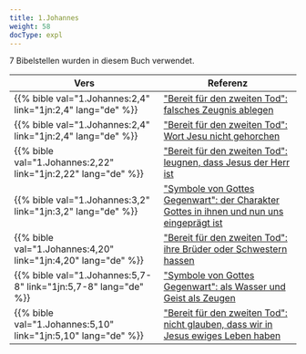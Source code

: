 ```yaml
---
title: 1.Johannes
weight: 58
docType: expl
---
```


7 Bibelstellen wurden in diesem Buch verwendet.

| Vers | Referenz |
|-------|-----------|
| {{% bible val="1.Johannes:2,4" link="1jn:2,4" lang="de" %}} | ["Bereit für den zweiten Tod": falsches Zeugnis ablegen](../exampleSite/content/expl/../expl/content/paradise/the-new-jerusalem#e855) |
| {{% bible val="1.Johannes:2,4" link="1jn:2,4" lang="de" %}} | ["Bereit für den zweiten Tod": Wort Jesu nicht gehorchen](../exampleSite/content/expl/../expl/content/paradise/the-new-jerusalem#e855) |
| {{% bible val="1.Johannes:2,22" link="1jn:2,22" lang="de" %}} | ["Bereit für den zweiten Tod": leugnen, dass Jesus der Herr ist](../exampleSite/content/expl/../expl/content/paradise/the-new-jerusalem#e855) |
| {{% bible val="1.Johannes:3,2" link="1jn:3,2" lang="de" %}} | ["Symbole von Gottes Gegenwart": der Charakter Gottes in ihnen und nun uns eingeprägt ist](../exampleSite/content/expl/../expl/content/paradise/the-new-jerusalem#126e) |
| {{% bible val="1.Johannes:4,20" link="1jn:4,20" lang="de" %}} | ["Bereit für den zweiten Tod": ihre Brüder oder Schwestern hassen](../exampleSite/content/expl/../expl/content/paradise/the-new-jerusalem#e855) |
| {{% bible val="1.Johannes:5,7-8" link="1jn:5,7-8" lang="de" %}} | ["Symbole von Gottes Gegenwart": als Wasser und Geist als Zeugen](../exampleSite/content/expl/../expl/content/paradise/the-new-jerusalem#126e) |
| {{% bible val="1.Johannes:5,10" link="1jn:5,10" lang="de" %}} | ["Bereit für den zweiten Tod": nicht glauben, dass wir in Jesus ewiges Leben haben](../exampleSite/content/expl/../expl/content/paradise/the-new-jerusalem#e855) |
